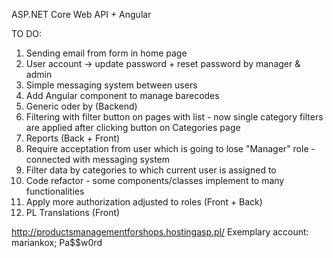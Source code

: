 ASP.NET Core Web API + Angular

TO DO:

1) Sending email from form in home page
2) User account -> update password + reset password by manager & admin
3) Simple messaging system between users
4) Add Angular component to manage barecodes
5) Generic oder by (Backend)
6) Filtering with filter button on pages with list - now single category filters are applied after clicking button on Categories page
7) Reports (Back + Front)
8) Require acceptation from user which is going to lose "Manager" role - connected with messaging system
9) Filter data by categories to which current user is assigned to
10) Code refactor - some components/classes implement to many functionalities
11) Apply more authorization adjusted to roles (Front + Back)
12) PL Translations (Front)

http://productsmanagementforshops.hostingasp.pl/ 
Exemplary account: mariankox; Pa$$w0rd
